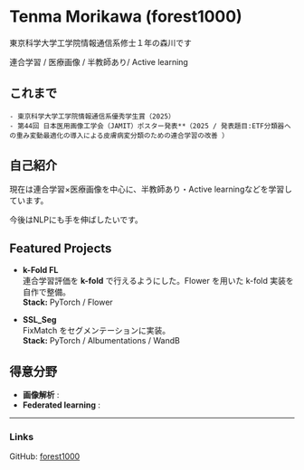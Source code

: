 # Tenma Morikawa (forest1000)
東京科学大学工学院情報通信系修士１年の森川です

連合学習 / 医療画像 / 半教師あり/ Active learning  

## これまで
    - 東京科学大学工学院情報通信系優秀学生賞（2025）  
    - 第44回 日本医用画像工学会（JAMIT）ポスター発表**（2025 / 発表題目:ETF分類器への重み変動最適化の導入による皮膚病変分類のための連合学習の改善 ）

## 自己紹介
現在は連合学習×医療画像を中心に、半教師あり・Active learningなどを学習しています。

今後はNLPにも手を伸ばしたいです。

## Featured Projects

- **k-Fold FL**  
  連合学習評価を **k-fold** で行えるようにした。Flower を用いた k-fold 実装を自作で整備。  
  **Stack:** PyTorch / Flower

- **SSL_Seg**  
  FixMatch をセグメンテーションに実装。  
  **Stack:** PyTorch / Albumentations / WandB

## 得意分野
- **画像解析** : 
- **Federated learning** : 

<div>

---

### Links

GitHub: [forest1000](https://github.com/forest1000) 
